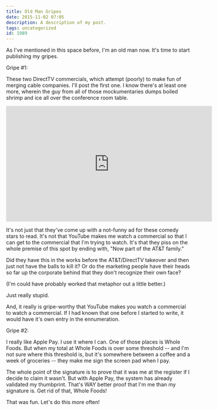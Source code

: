```yaml
---
title: Old Man Gripes
date: 2015-11-02 07:05
description: A description of my post.
tags: uncategorized
id: 1989
---
```

As I've mentioned in this space before, I'm an old man now.  It's time to start publishing my gripes.

Gripe #1:

These two DirectTV commercials, which attempt (poorly) to make fun of merging cable companies.  I'll post the first one.  I know there's at least one more, wherein the guy from all of those mockumentaries dumps boiled shrimp and ice all over the conference room table.

<iframe width="560" height="315" src="https://www.youtube.com/embed/n7o99zxhTKs" frameborder="0" allowfullscreen></iframe>

It's not just that they've come up with a not-funny ad for these comedy stars to read.  It's not that YouTube makes me watch a commercial so that I can get to the commercial that I'm trying to watch.  It's that they piss on the whole premise of this spot by ending with, "Now part of the AT&T family."

Did they have this in the works before the AT&T/DirectTV takeover and then just not have the balls to kill it?  Or do the marketing people have their heads so far up the corporate behind that they don't recognize their own face?

(I'm could have probably worked that metaphor out a little better.)

Just really stupid.

And, it really is gripe-worthy that YouTube makes you watch a commercial to watch a commercial.  If I had known that one before I started to write, it would have it's own entry in the ennumeration.

Gripe #2:

I really like Apple Pay.  I use it where I can.  One of those places is Whole Foods.  But when my total at Whole Foods is over some threshold -- and I'm not sure where this threshold is, but it's somewhere between a coffee and a week of groceries -- they make me sign the screen pad when I pay.

The whole point of the signature is to prove that it was me at the register if I decide to claim it wasn't.  But with Apple Pay, the system has already validated my thumbprint.  That's WAY better proof that I'm me than my signature is.  Get rid of that, Whole Foods!

That was fun.  Let's do this more often!